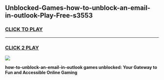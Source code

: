
## Unblocked-Games-how-to-unblock-an-email-in-outlook-Play-Free-s3553
<h3>
<a href="https://premium76.site?title=how-to-unblock-an-email-in-outlook&ref=23A">CLICK TO PLAY</a></h3>
<hr>

<h3>
<a href="https://premium76.site?title=how-to-unblock-an-email-in-outlook&ref=23A">CLICK 2 PLAY</a>
  
</h3>

<a href="https://premium76.site?title=how-to-unblock-an-email-in-outlook&ref=23A"><img src="https://clearcache.store/games.png"></a>


**how-to-unblock-an-email-in-outlook games unblocked: Your Gateway to Fun and Accessible Online Gaming**
